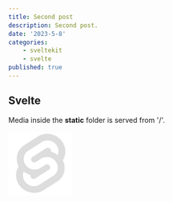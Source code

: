 ```yaml
---
title: Second post
description: Second post.
date: '2023-5-8'
categories: 
    - sveltekit
    - svelte
published: true
---
```


## Svelte

Media inside the **static** folder is served from '/'. 

![Svelte](../../static/favicon.png)